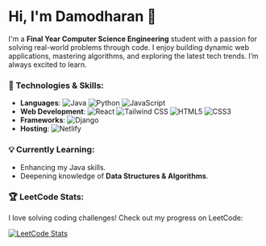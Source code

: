 # Hi, I'm Damodharan 👋

I'm a **Final Year Computer Science Engineering** student with a passion for solving real-world problems through code. I enjoy building dynamic web applications, mastering algorithms, and exploring the latest tech trends. I’m always excited to learn.

### 🚀 Technologies & Skills:
- **Languages**: ![Java](https://img.shields.io/badge/Java-%23ED8B00.svg?style=flat&logo=java&logoColor=white) ![Python](https://img.shields.io/badge/Python-%233776D2.svg?style=flat&logo=python&logoColor=white) ![JavaScript](https://img.shields.io/badge/JavaScript-%23F7DF1E.svg?style=flat&logo=javascript&logoColor=black)
- **Web Development**: ![React](https://img.shields.io/badge/React-%2320232a.svg?style=flat&logo=react&logoColor=%2361DAFB) ![Tailwind CSS](https://img.shields.io/badge/Tailwind%20CSS-%2338B2AC.svg?style=flat&logo=tailwind-css&logoColor=white) ![HTML5](https://img.shields.io/badge/HTML5-%23E34F26.svg?style=flat&logo=html5&logoColor=white) ![CSS3](https://img.shields.io/badge/CSS3-%231572B6.svg?style=flat&logo=css3&logoColor=white)
- **Frameworks**: ![Django](https://img.shields.io/badge/Django-%23092E20.svg?style=flat&logo=django&logoColor=white)
- **Hosting**: ![Netlify](https://img.shields.io/badge/Netlify-%23000000.svg?style=flat&logo=netlify&logoColor=white)

### 💡 Currently Learning:
- Enhancing my Java skills.
- Deepening knowledge of **Data Structures & Algorithms**.

### 🏆 LeetCode Stats:
I love solving coding challenges! Check out my progress on LeetCode:

[![LeetCode Stats](https://leetcode.card.workers.dev/?username=DamodharanM&theme=dark)](https://leetcode.com/DamodharanM/)

